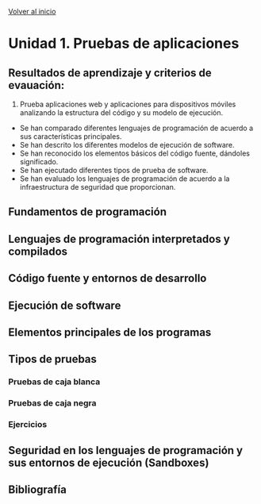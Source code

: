 [Volver al inicio](../Readme.md)
# Unidad 1. Pruebas de aplicaciones
## Resultados de aprendizaje y criterios de evauación:
1. Prueba aplicaciones web y aplicaciones para dispositivos móviles analizando la estructura del código y su modelo de ejecución.
- Se han comparado diferentes lenguajes de programación de acuerdo a sus características principales.
- Se han descrito los diferentes modelos de ejecución de software.
- Se han reconocido los elementos básicos del código fuente, dándoles significado.
- Se han ejecutado diferentes tipos de prueba de software.
- Se han evaluado los lenguajes de programación de acuerdo a la infraestructura de seguridad que proporcionan.

## Fundamentos de programación
## Lenguajes de programación interpretados y compilados
## Código fuente y entornos de desarrollo
## Ejecución de software
## Elementos principales de los programas
## Tipos de pruebas
### Pruebas de caja blanca
### Pruebas de caja negra
### Ejercicios
## Seguridad en los lenguajes de programación y sus entornos de ejecución (Sandboxes)
## Bibliografía